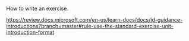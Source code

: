 How to write an exercise.

https://review.docs.microsoft.com/en-us/learn-docs/docs/id-guidance-introductions?branch=master#rule-use-the-standard-exercise-unit-introduction-format